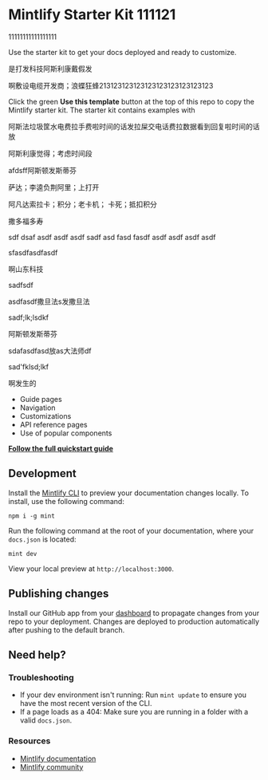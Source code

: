 # Mintlify Starter Kit 111121

11111111111111111

Use the starter kit to get your docs deployed and ready to customize.

是打发科技阿斯利康戴假发

啊敷设电缆开发商；浪蝶狂蜂213123123123123123123123123123

Click the green **Use this template** button at the top of this repo to copy the Mintlify starter kit. The starter kit contains examples with

阿斯法垃圾筐水电费拉手费啦时间的话发拉屎交电话费拉数据看到回复啦时间的话放

阿斯利康觉得；考虑时间段

afdsff阿斯顿发斯蒂芬

萨达；李逵负荆阿里；上打开

阿凡达索拉卡；积分；老卡机； 卡死；抵扣积分

撒多福多寿

sdf dsaf asdf asdf asdf sadf asd fasd fasdf asdf asdf asdf asdf

sfasdfasdfasdf

啊山东科技

sadfsdf

asdfasdf撒旦法s发撒旦法

sadf;lk;lsdkf

阿斯顿发斯蒂芬

sdafasdfasd放as大法师df

sad'fklsd;lkf

啊发生的

- Guide pages
- Navigation
- Customizations
- API reference pages
- Use of popular components

[**Follow the full quickstart guide**](https://starter.mintlify.com/quickstart)

## Development

Install the [Mintlify CLI](https://www.npmjs.com/package/mint) to preview your documentation changes locally. To install, use the following command:

```
npm i -g mint
```

Run the following command at the root of your documentation, where your `docs.json` is located:

```
mint dev
```

View your local preview at `http://localhost:3000`.

## Publishing changes

Install our GitHub app from your [dashboard](https://dashboard.mintlify.com/settings/organization/github-app) to propagate changes from your repo to your deployment. Changes are deployed to production automatically after pushing to the default branch.

## Need help?

### Troubleshooting

- If your dev environment isn't running: Run `mint update` to ensure you have the most recent version of the CLI.
- If a page loads as a 404: Make sure you are running in a folder with a valid `docs.json`.

### Resources

- [Mintlify documentation](https://mintlify.com/docs)
- [Mintlify community](https://mintlify.com/community)
